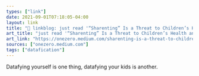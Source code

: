 ```yaml
---
types: ["link"]
date: 2021-09-01T07:18:05-04:00
layout: link
title: "🔗 linkblog: just read '“Sharenting” Is a Threat to Children’s Health and Personal Development | by Michele DeMarco | Aug, 2021 | OneZero'"
art_title: "just read '“Sharenting” Is a Threat to Children’s Health and Personal Development | by Michele DeMarco | Aug, 2021 | OneZero"
art_link: "https://onezero.medium.com/sharenting-is-a-threat-to-childrens-health-and-personal-development-bdf2549ec6f"
sources: ["onezero.medium.com"]
tags: ["datafication"]
---
```

Datafying yourself is one thing, datafying your kids is another.
